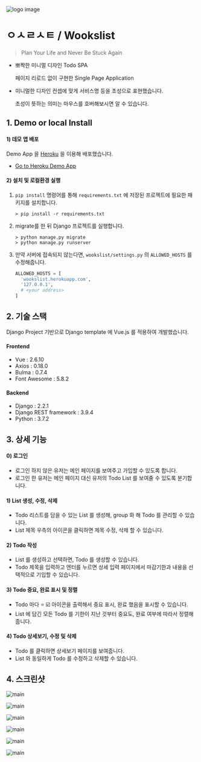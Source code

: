 

![logo image](static/image/og_image.png)

# ㅇㅅㄹㅅㅌ / Wookslist

> Plan Your Life and Never Be Stuck Again

* 뽀짝한 미니멀 디자인 Todo SPA

  페이지 리로드 없이 구현한 Single Page Application
  
* 미니멀한 디자인 컨셉에 맞게 서비스명 등을 초성으로 표현했습니다.

  초성이 뜻하는 의미는 마우스를 호버해보시면 알 수 있습니다.



## 1. Demo or local Install

#### 1) 데모 앱 배포

Demo App 을 [Heroku](https://www.heroku.com/) 을 이용해 배포했습니다.

* [Go to Heroku Demo App](https://wookslist.herokuapp.com/)



#### 2) 설치 및 로컬환경 실행

1. `pip install` 명령어를 통해 `requirements.txt` 에 저장된 프로젝트에 필요한 패키지를 설치합니다.

   ```
   > pip install -r requirements.txt
   ```

2. migrate를 한 뒤 Django 프로젝트를 실행합니다.

   ```
   > python manage.py migrate
   > python manage.py runserver
   ```

3. 만약 서버에 접속되지 않는다면, `wookslist/settings.py` 의 `ALLOWED_HOSTS` 를 수정해줍니다.

   ```python
   ALLOWED_HOSTS = [
     'wookslist.herokuapp.com',
     '127.0.0.1',
     # <your address>
   ]
   ```

   



## 2. 기술 스택

Django Project 기반으로 Django template 에 Vue.js 를 적용하여 개발했습니다.

#### Frontend

- Vue : 2.6.10
- Axios : 0.18.0
- Bulma : 0.7.4
- Font Awesome : 5.8.2

#### Backend

- Django : 2.2.1
- Django REST framework : 3.9.4
- Python : 3.7.2



## 3. 상세 기능

#### 0) 로그인

* 로그인 하지 않은 유저는 메인 페이지를 보여주고 가입할 수 있도록 합니다.
* 로그인 한 유저는 메인 페이지 대신 유저의 Todo List 를 보여줄 수 있도록 분기합니다.

#### 1) List 생성, 수정, 삭제

* Todo 리스트를 담을 수 있는 List 를 생성해, group 화 해 Todo 를 관리할 수 있습니다.
* List 제목 우측의 아이콘을 클릭하면 제목 수정, 삭제 할 수 있습니다.

#### 2) Todo 작성

* List 를 생성하고 선택하면, Todo 를 생성할 수 있습니다.
* Todo 제목을 입력하고 엔터를 누르면 상세 입력 페이지에서 마감기한과 내용을 선택적으로 기입할 수 있습니다.

#### 3) Todo 중요, 완료 표시 및 정렬

* Todo 마다 :star: :ballot_box_with_check: 아이콘을 출력해서 중요 표시, 완료 했음을 표시할 수 있습니다.
* List 에 담긴 모든 Todo 를 기한이 지난 것부터 중요도, 완료 여부에 따라서 정렬해줍니다.

#### 4) Todo 상세보기, 수정 및 삭제

* Todo 를 클릭하면 상세보기 페이지를 보여줍니다.
* List 와 동일하게 Todo 를 수정하고 삭제할 수 있습니다.



## 4. 스크린샷

![main](assets/1.main.png)

![main](assets/2.signup.png)

![main](assets/3.new_list.png)

![main](assets/4.new_todo.png)

![main](assets/5.todo_detail.png)

![main](assets/6.filtered_todos.png)


